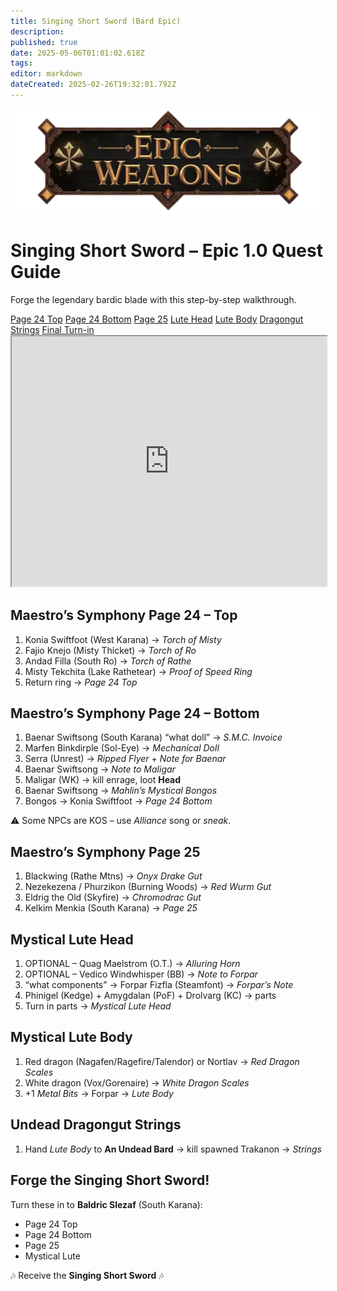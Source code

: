 ```yaml
---
title: Singing Short Sword (Bard Epic)
description: 
published: true
date: 2025-05-06T01:01:02.618Z
tags: 
editor: markdown
dateCreated: 2025-02-26T19:32:01.792Z
---
```


<!-- ───────────── Bard Epic 1.0 – Singing Short Sword ───────────── -->
<div class="page-container">

  <!-- Banner ------------------------------------------------------- -->
<div class="hero-card">
  <img src="/epicweapons.webp" alt="Epic Bard Weapons Banner" class="hero-img">
  <h1 class="hero-title">Singing Short Sword – Epic 1.0 Quest Guide</h1>
  <p class="hero-sub">Forge the legendary bardic blade with this step-by-step walkthrough.</p>
</div>

  <!-- Quick Nav ----------------------------------------------------- -->
  <nav class="toc-nav">
    <a href="#page24top">Page 24 Top</a>
    <a href="#page24bottom">Page 24 Bottom</a>
    <a href="#page25">Page 25</a>
    <a href="#lutehead">Lute Head</a>
    <a href="#lutebody">Lute Body</a>
    <a href="#strings">Dragongut Strings</a>
    <a href="#final">Final Turn-in</a>
  </nav>

  <!-- In-game item preview (optional) ------------------------------ -->
  <iframe src="https://www.thjdi.cc/item/2020542" width="100%" height="400"></iframe>

  <!-- Quest Sections ----------------------------------------------- -->
  <section id="page24top" class="quest-card">
    <h2>Maestro’s Symphony Page 24 – Top</h2>
    <ol>
      <li>Konia Swiftfoot (West Karana) → <em>Torch of Misty</em></li>
      <li>Fajio Knejo (Misty Thicket) → <em>Torch of Ro</em></li>
      <li>Andad Filla (South Ro) → <em>Torch of Rathe</em></li>
      <li>Misty Tekchita (Lake Rathetear) → <em>Proof of Speed Ring</em></li>
      <li>Return ring → <em>Page 24 Top</em></li>
    </ol>
  </section>

  <section id="page24bottom" class="quest-card">
    <h2>Maestro’s Symphony Page 24 – Bottom</h2>
    <ol>
      <li>Baenar Swiftsong (South Karana) “what doll” → <em>S.M.C. Invoice</em></li>
      <li>Marfen Binkdirple (Sol-Eye) → <em>Mechanical Doll</em></li>
      <li>Serra (Unrest) → <em>Ripped Flyer</em> + <em>Note for Baenar</em></li>
      <li>Baenar Swiftsong → <em>Note to Maligar</em></li>
      <li>Maligar (WK) → kill enrage, loot <strong>Head</strong></li>
      <li>Baenar Swiftsong → <em>Mahlin’s Mystical Bongos</em></li>
      <li>Bongos → Konia Swiftfoot → <em>Page 24 Bottom</em></li>
    </ol>
    <p class="note">⚠️ Some NPCs are KOS – use <em>Alliance</em> song or <em>sneak</em>.</p>
  </section>

  <section id="page25" class="quest-card">
    <h2>Maestro’s Symphony Page 25</h2>
    <ol>
      <li>Blackwing (Rathe Mtns) → <em>Onyx Drake Gut</em></li>
      <li>Nezekezena / Phurzikon (Burning Woods) → <em>Red Wurm Gut</em></li>
      <li>Eldrig the Old (Skyfire) → <em>Chromodrac Gut</em></li>
      <li>Kelkim Menkia (South Karana) → <em>Page 25</em></li>
    </ol>
  </section>

  <section id="lutehead" class="quest-card">
    <h2>Mystical Lute Head</h2>
    <ol>
      <li class="optional">OPTIONAL – Quag Maelstrom (O.T.) → <em>Alluring Horn</em></li>
      <li class="optional">OPTIONAL – Vedico Windwhisper (BB) → <em>Note to Forpar</em></li>
      <li>“what components” → Forpar Fizfla (Steamfont) → <em>Forpar’s Note</em></li>
      <li>Phinigel (Kedge) + Amygdalan (PoF) + Drolvarg (KC) → parts</li>
      <li>Turn in parts → <em>Mystical Lute Head</em></li>
    </ol>
  </section>

  <section id="lutebody" class="quest-card">
    <h2>Mystical Lute Body</h2>
    <ol>
      <li>Red dragon (Nagafen/Ragefire/Talendor) or Nortlav → <em>Red Dragon Scales</em></li>
      <li>White dragon (Vox/Gorenaire) → <em>White Dragon Scales</em></li>
      <li>+1 <em>Metal Bits</em> → Forpar → <em>Lute Body</em></li>
    </ol>
  </section>

  <section id="strings" class="quest-card">
    <h2>Undead Dragongut Strings</h2>
    <ol>
      <li>Hand <em>Lute Body</em> to <strong>An Undead Bard</strong> → kill spawned Trakanon → <em>Strings</em></li>
    </ol>
  </section>

  <section id="final" class="quest-card final">
    <h2>Forge the Singing Short Sword!</h2>
    <p>Turn these in to <strong>Baldric Slezaf</strong> (South Karana):</p>
    <ul>
      <li>Page 24 Top</li>
      <li>Page 24 Bottom</li>
      <li>Page 25</li>
      <li>Mystical Lute</li>
    </ul>
    <p class="reward">🎶 Receive the <strong>Singing Short Sword</strong> 🎶</p>
  </section>

</div>
